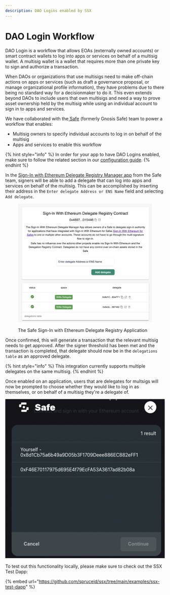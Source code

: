 ```yaml
---
description: DAO Logins enabled by SSX
---
```


# DAO Login Workflow

DAO Login is a workflow that allows EOAs (externally owned accounts) or smart contract wallets to log into apps or services on behalf of a multisig wallet. A multisig wallet is a wallet that requires more than one private key to sign and authorize a transaction.

When DAOs or organizations that use multisigs need to make off-chain actions on apps or services (such as draft a governance proposal, or manage organizational profile information), they have problems due to there being no standard way for a decisionmaker to do it. This even extends beyond DAOs to include users that own multisigs and need a way to prove asset ownership held by the multisig while using an individual account to sign in to apps and services.&#x20;

We have collaborated with the[ Safe](https://gnosis-safe.io/) (formerly Gnosis Safe) team to power a workflow that enables:

* Multisig owners to specify individual accounts to log in on behalf of the multisig
* Apps and services to enable this workflow

{% hint style="info" %}
In order for your app to have DAO Logins enabled, make sure to follow the related section in our [configuration guide](../configuring-ssx/#enabling-dao-login).
{% endhint %}

In the [Sign-In with Ethereum Delegate Registry Manager app](https://app.safe.global/share/safe-app?appUrl=https%3A%2F%2Fapps.gnosis-safe.io%2Fsiwe-delegate-manager\&chain=eth) from the Safe team, signers will be able to add a delegate that can log into apps and services on behalf of the multisig. This can be accomplished by inserting their address in the `Enter delegate Address or ENS Name` field and selecting `Add delegate`.&#x20;

<figure><img src="../.gitbook/assets/Screen Shot 2022-11-10 at 11.55.43 PM.png" alt=""><figcaption><p>The Safe Sign-In with Ethereum Delegate Registry Application</p></figcaption></figure>

Once confirmed, this will generate a transaction that the relevant multisig needs to get approved. After the signer threshold has been met and the transaction is completed, that delegate should now be in the `delegations table` as an approved delegate.&#x20;

{% hint style="info" %}
This integration currently supports multiple delegates on the same multisig.
{% endhint %}

Once enabled on an application, users that are delegates for multsigs will now be prompted to choose whether they would like to log in as themselves, or on behalf of a multisig they're a delegate of.&#x20;

![](../.gitbook/assets/SafeModal.png)

To test out this functionality locally, please make sure to check out the SSX Test Dapp:

{% embed url="https://github.com/spruceid/ssx/tree/main/examples/ssx-test-dapp" %}
